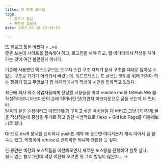 ```yaml
---
title: 첫 번째 포스팅
tags:
  - 블로그 옮김
  - 편하게 글쓰자
date: 2017-07-16 23:58:53

---
```


또 블로그 툴을 바꿨다 = _=a <br>
글을 쓰는데 사이트를 접속해야 하고, 로그인을 해야 하고, 웹 에디터에서 작성을 해야 하는 것이 여간
불편한게 아니다.

기존에 사용했던 텍스트큐브는 도무지 스킨 구조 자체가 문서 구조를 제대로 담아낼 수 있는 구조로 가기가
어려워서 버렸는데, 워드프레스는 또 글쓰는 행위를 위해 거쳐야 하는 행위가 많고 무엇보다 웹 에디터에서의
작성이 시간을 잡아먹고 있었다.

최근에 회사 외주 작업자들에게 전달할 내용들을 미리 readme.md와 GitHub Wiki를 작성하다보니 마크다운이
손에 익어버린 탓(?)인지 마크다운으로 글을 쓰는게 더 편더라. <br>
탈옥의 끝은 순정이라고 아름답게(?) 꾸미고 싶은 욕심들을 다 버리고 그냥 간단하게 글을 작성하는데
중심을 두기로 하고 일단 시범적으로 Hexo + GitHub Page를 이용해보기로 했다.

Git으로 draft 문서를 관리하니 push만 제깍 해 놓으면 어디서든지 계속 이어서 글 쓸 수도 있고, 커밋이야
rebase로 관리하면 되니까 괜찮을 듯 싶다.

한 동안은 예전의 포스트들을 이전해오면서 새로운 포스팅을 진행해야 할듯 싶다. <br>
뭣도 없는 블로그인데 막상 이전해 오려면 뭐 그리 할일이 많은지... ㅠ